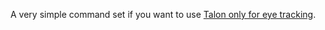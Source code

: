 A very simple command set if you want to use [Talon only for eye tracking](https://talon.wiki/hardware/#eye-tracker).